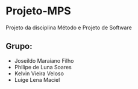 # Projeto-MPS
Projeto da disciplina Método e Projeto de Software

## Grupo: 
* Joseildo Maraiano Filho
* Philipe de Luna Soares 
* Kelvin Vieira Veloso
* Luige Lena Maciel
       
